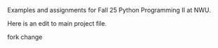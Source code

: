 Examples and assignments for Fall 25 Python Programming II at NWU.

Here is an edit to main project file.

fork change
